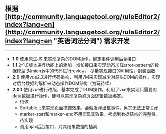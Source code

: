 
## 根据 [http://community.languagetool.org/ruleEditor2/index?lang=en](http://community.languagetool.org/ruleEditor2/index?lang=en "英语词法分词") 需求开发

----------


- **1.0** 使用原生JS 来实现复杂的DOM操作，绑定事件调用后台接口  
- **1.1** 对1.0版本进行功能上的添加，增加接口来实现动态加载error-pattern的数据模型 对mian.js中的代码进行review， 尽量实现接口的可用性，封装函数
- **2.0** 使用vue2.0进行代码重构，利用VM来实现减少对原生DOM的操作，实现对后台数据的解析来动态操作DOM结构（为玩待续)
- **2.0.1** 使用vue进行改版，基本完成了DOM操作。利用了vue来实现只需要对data数据进行操作，便可以实现复杂的页面逻辑数据绑定。
	- 待做
	- Sortable.js来实现页面拖拽效果，会触发弹出框事件，另其无法正常关闭
	- marker-start和marker-end不用实现其效果，考虑到数据结构的完整性，待实现
	- 调用ajax后台接口，对其结果数据的抽离